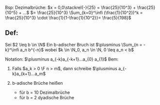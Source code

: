 Bsp: Dezimalbrüche:
$x = 0,0\stackrel{-}{25} = \frac{25}{10^3} + \frac{25}{10^5} + ...$ 
$= \frac{25}{10^3} \Sum_{k=0}^\infi (\frac{1}{10^2})^k = \frac{25}{10^3} \cdot \frac{1}{1-\frac{1}{10^2}}= \frac{5}{198}$ 

## Def:
Sei $2 \leq b \in \N$
Ein b-adischer Bruch ist $\plusminus \Sum_{n = -k}^\infi a_n b^{-n}$ 
wobei $k \in \N_0, a_n \in \N, 0 \leq a_n < b$ 

Notation:
$\plusminus  a_{-k}a_{-k+1}...a_{0} a_{1}$ 
Bem:
1) Falls $a_k > 0 \F n > m$, dann schreibe 
$\plusminus a_{-k}a_{k+1}...a_m$ 

2) b-adische Brüche heißen
	- für b = 10 Dezimalbrüche
	- für b = 2 dyadische Brüche

